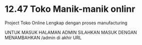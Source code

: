 # 12.47 Toko Manik-manik onlinr
Project Toko Online Lengkap dengan proses manufacturing

UNTUK MASUK HALAMAN ADMIN SILAHKAN MASUK DENGAN MENAMBAHKAN /admin di akhir URL
